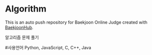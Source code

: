 # Algorithm
This is an auto push repository for Baekjoon Online Judge created with [BaekjoonHub](https://github.com/BaekjoonHub/BaekjoonHub).

알고리즘 문제 풀기

#사용언어
Python, JavaScript, C, C++, Java
